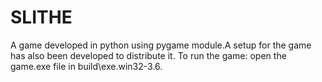 # SLITHE
A game developed in python using pygame module.A setup for the game has also been developed to distribute it. To run the game: open the game.exe file in build\exe.win32-3.6.

 
